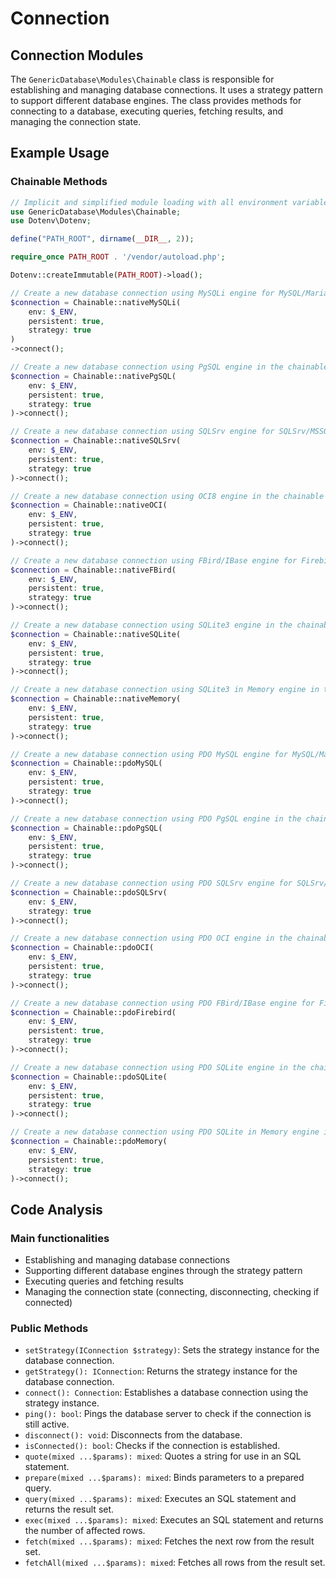 # Connection

## Connection Modules

The `GenericDatabase\Modules\Chainable` class is responsible for establishing and managing database connections. It uses a strategy pattern to support different database engines. The class provides methods for connecting to a database, executing queries, fetching results, and managing the connection state.

## Example Usage

### Chainable Methods

```php
// Implicit and simplified module loading with all environment variables
use GenericDatabase\Modules\Chainable;
use Dotenv\Dotenv;

define("PATH_ROOT", dirname(__DIR__, 2));

require_once PATH_ROOT . '/vendor/autoload.php';

Dotenv::createImmutable(PATH_ROOT)->load();
```

```php
// Create a new database connection using MySQLi engine for MySQL/MariaDB dialects in the chainable methods format
$connection = Chainable::nativeMySQLi(
    env: $_ENV,
    persistent: true,
    strategy: true
)
->connect();
```

```php
// Create a new database connection using PgSQL engine in the chainable methods format
$connection = Chainable::nativePgSQL(
    env: $_ENV,
    persistent: true,
    strategy: true
)->connect();
```

```php
// Create a new database connection using SQLSrv engine for SQLSrv/MSSQL/DBLib dialects in the chainable methods format
$connection = Chainable::nativeSQLSrv(
    env: $_ENV,
    persistent: true,
    strategy: true
)->connect();
```

```php
// Create a new database connection using OCI8 engine in the chainable methods format
$connection = Chainable::nativeOCI(
    env: $_ENV,
    persistent: true,
    strategy: true
)->connect();
```

```php
// Create a new database connection using FBird/IBase engine for Firebird/Interbase dialects in the chainable methods format
$connection = Chainable::nativeFBird(
    env: $_ENV,
    persistent: true,
    strategy: true
)->connect();
```

```php
// Create a new database connection using SQLite3 engine in the chainable methods format
$connection = Chainable::nativeSQLite(
    env: $_ENV,
    persistent: true,
    strategy: true
)->connect();
```

```php
// Create a new database connection using SQLite3 in Memory engine in the chainable methods format
$connection = Chainable::nativeMemory(
    env: $_ENV,
    persistent: true,
    strategy: true
)->connect();
```

```php
// Create a new database connection using PDO MySQL engine for MySQL/MariaDB dialects in the chainable methods format
$connection = Chainable::pdoMySQL(
    env: $_ENV,
    persistent: true,
    strategy: true
)->connect();
```

```php
// Create a new database connection using PDO PgSQL engine in the chainable methods format
$connection = Chainable::pdoPgSQL(
    env: $_ENV,
    persistent: true,
    strategy: true
)->connect();
```

```php
// Create a new database connection using PDO SQLSrv engine for SQLSrv/MSSQL/DBLib dialects in the chainable methods format
$connection = Chainable::pdoSQLSrv(
    env: $_ENV,
    strategy: true
)->connect();
```

```php
// Create a new database connection using PDO OCI engine in the chainable methods format
$connection = Chainable::pdoOCI(
    env: $_ENV,
    persistent: true,
    strategy: true
)->connect();
```

```php
// Create a new database connection using PDO FBird/IBase engine for Firebird/Interbase dialects in the chainable methods format
$connection = Chainable::pdoFirebird(
    env: $_ENV,
    persistent: true,
    strategy: true
)->connect();
```

```php
// Create a new database connection using PDO SQLite engine in the chainable methods format
$connection = Chainable::pdoSQLite(
    env: $_ENV,
    persistent: true,
    strategy: true
)->connect();
```

```php
// Create a new database connection using PDO SQLite in Memory engine in the chainable methods format
$connection = Chainable::pdoMemory(
    env: $_ENV,
    persistent: true,
    strategy: true
)->connect();
```

## Code Analysis

### Main functionalities

- Establishing and managing database connections
- Supporting different database engines through the strategy pattern
- Executing queries and fetching results
- Managing the connection state (connecting, disconnecting, checking if connected)

### Public Methods

- `setStrategy(IConnection $strategy)`: Sets the strategy instance for the database connection.
- `getStrategy(): IConnection`: Returns the strategy instance for the database connection.
- `connect(): Connection`: Establishes a database connection using the strategy instance.
- `ping(): bool`: Pings the database server to check if the connection is still active.
- `disconnect(): void`: Disconnects from the database.
- `isConnected(): bool`: Checks if the connection is established.
- `quote(mixed ...$params): mixed`: Quotes a string for use in an SQL statement.
- `prepare(mixed ...$params): mixed`: Binds parameters to a prepared query.
- `query(mixed ...$params): mixed`: Executes an SQL statement and returns the result set.
- `exec(mixed ...$params): mixed`: Executes an SQL statement and returns the number of affected rows.
- `fetch(mixed ...$params): mixed`: Fetches the next row from the result set.
- `fetchAll(mixed ...$params): mixed`: Fetches all rows from the result set.
